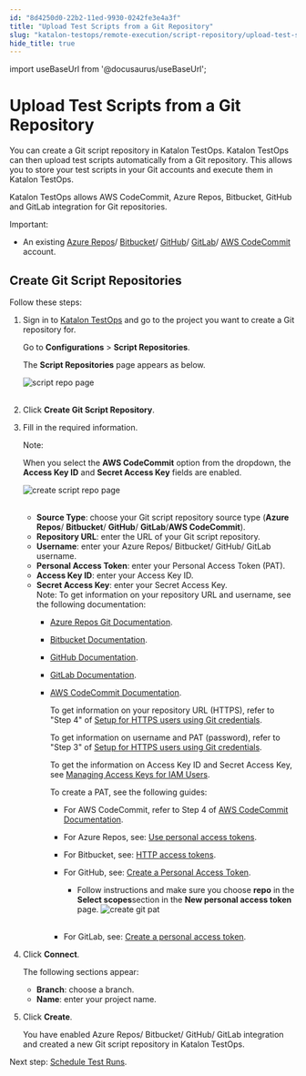 ```yaml
---
id: "8d4250d0-22b2-11ed-9930-0242fe3e4a3f"
title: "Upload Test Scripts from a Git Repository"
slug: "katalon-testops/remote-execution/script-repository/upload-test-scripts-from-a-git-repository"
hide_title: true
---
```

import useBaseUrl from '@docusaurus/useBaseUrl';


# <a id="id" class="anchor_top_offset"/><a id="ariaid-title1" class="anchor_top_offset"/>Upload Test Scripts from a Git Repository

<p xmlns="http://www.w3.org/1999/xhtml" className="p">You can create a Git script repository in Katalon TestOps.   Katalon TestOps can then upload test scripts automatically from a   Git repository. This allows you to store your test scripts in your   Git accounts and execute them in Katalon TestOps.</p> 
<p xmlns="http://www.w3.org/1999/xhtml" className="p">Katalon TestOps allows AWS CodeCommit, Azure Repos, Bitbucket,   GitHub and GitLab integration for Git repositories.</p> 
<div xmlns="http://www.w3.org/1999/xhtml" className="note important note_important"><span className="note__title">Important:</span> 
  <ul className="ul"><li className="li">An existing <a className="xref j-external-link" href="https://azure.microsoft.com/en-us/services/devops/repos/" target="_blank">Azure
        Repos</a>/ <a className="xref j-external-link" href="https://bitbucket.org/product" target="_blank">Bitbucket</a>/
      <a className="xref j-external-link" href="https://github.com" target="_blank">GitHub</a>/ <a className="xref j-external-link" href="https://about.gitlab.com/install/" target="_blank">GitLab</a>/ <a className="xref j-external-link" href="https://docs.aws.amazon.com/codecommit/index.html" target="_blank">AWS
        CodeCommit</a> account.</li></ul>
</div>

## <a id="id_1" class="anchor_top_offset"/>Create Git Script Repositories

<p xmlns="http://www.w3.org/1999/xhtml" className="p">Follow these steps:</p> 
<ol xmlns="http://www.w3.org/1999/xhtml" className="ol"><li className="li">     <p className="p">Sign in to <a className="xref j-external-link" href="https://testops.katalon.io/login" target="_blank">Katalon TestOps</a> and go to the project you want to create a Git repository for.</p>     <p className="p">Go to <strong className="ph b">Configurations</strong> &gt; <strong className="ph b">Script Repositories</strong>.</p>     <p className="p">The <strong className="ph b">Script Repositories</strong> page appears as below.</p>     <p className="p"> <img className="image" src={useBaseUrl("https://github.com/katalon-studio/docs-images/raw/master/katalon-analytics/docs/testops-revamp-june-git-test-project/script-repo-screen-in-testops-config-new-2.png")} alt="script repo page" /><br /><br />     </p>   </li><li className="li">     <p className="p">Click <strong className="ph b">Create Git Script Repository</strong>.</p>   </li><li className="li">     <p className="p">Fill in the required information. </p>     <div className="note note note_note"><span className="note__title">Note:</span>        <p className="p">When you select the <strong className="ph b">AWS CodeCommit</strong> option from the dropdown, the <strong className="ph b">Access Key ID</strong> and <strong className="ph b">Secret Access Key</strong> fields are enabled.</p>       <p className="p"> <img className="image" src={useBaseUrl("https://github.com/katalon-studio/docs-images/raw/master/katalon-analytics/docs/testops-revamp-june-git-test-project/K.S.E-8.2.5-script-repo-page-after-creating-git-repository.png")} alt="create script repo page" /><br /><br />       </p>     </div>     <ul className="ul"><li className="li"> <strong className="ph b">Source Type</strong>: choose your Git script repository source type (<strong className="ph b">Azure Repos</strong>/ <strong className="ph b">Bitbucket</strong>/ <strong className="ph b">GitHub</strong>/ <strong className="ph b">GitLab</strong>/<strong className="ph b">AWS CodeCommit</strong>).</li><li className="li"> <strong className="ph b">Repository URL</strong>: enter the URL of your Git script repository.</li><li className="li"> <strong className="ph b">Username</strong>: enter your Azure Repos/ Bitbucket/ GitHub/ GitLab username.</li><li className="li"> <strong className="ph b">Personal Access Token</strong>: enter your Personal Access Token (PAT).</li><li className="li"> <strong className="ph b">Access Key ID</strong>: enter your Access Key ID.</li><li className="li"> <strong className="ph b">Secret Access Key</strong>: enter your Secret Access Key.<div className="note note note_note"><span className="note__title">Note:</span> To get information on your repository URL and username, see the following documentation:<ul className="ul"><li className="li">               <p className="p"><a className="xref j-external-link" href="https://docs.microsoft.com/en-us/azure/devops/repos/git/?view=azure-devops" target="_blank">Azure Repos Git Documentation</a>.</p>             </li><li className="li">               <p className="p"><a className="xref j-external-link" href="https://confluence.atlassian.com/bitbucketserver/bitbucket-data-center-and-server-documentation-776639749.html" target="_blank">Bitbucket Documentation</a>. </p>             </li><li className="li">               <p className="p"><a className="xref j-external-link" href="https://docs.github.com/en" target="_blank">GitHub Documentation</a>.</p>             </li><li className="li">               <p className="p"><a className="xref j-external-link" href="https://docs.gitlab.com/ee/" target="_blank">GitLab Documentation</a>.</p>             </li><li className="li">               <p className="p"><a className="xref j-external-link" href="https://docs.aws.amazon.com/codecommit/latest/userguide/setting-up-gc.html" target="_blank">AWS CodeCommit Documentation</a>.</p>               <p className="p">To get information on your repository URL (HTTPS), refer to "Step 4" of <a className="xref j-external-link" href="https://docs.aws.amazon.com/codecommit/latest/userguide/setting-up-gc.html" target="_blank">Setup for HTTPS users using Git credentials</a>.</p>               <p className="p">To get information on username and PAT (password), refer to "Step 3" of <a className="xref j-external-link" href="https://docs.aws.amazon.com/codecommit/latest/userguide/setting-up-gc.html" target="_blank">Setup for HTTPS users using Git credentials</a>.</p>               <p className="p">To get the information on Access Key ID and Secret Access Key, see <a className="xref j-external-link" href="https://docs.aws.amazon.com/IAM/latest/UserGuide/id_credentials_access-keys.html" target="_blank">Managing Access Keys for IAM Users</a>.</p>               <div className="p">To create a PAT, see the following guides:<ul className="ul"><li className="li">                     <p className="p">For AWS CodeCommit, refer to Step 4 of <a className="xref j-external-link" href="https://docs.aws.amazon.com/codecommit/latest/userguide/setting-up-gc.html" target="_blank">AWS CodeCommit Documentation</a>.</p>                   </li><li className="li">                     <p className="p">For Azure Repos, see: <a className="xref j-external-link" href="https://docs.microsoft.com/en-us/azure/devops/organizations/accounts/use-personal-access-tokens-to-authenticate?view=azure-devops&tabs=preview-page" target="_blank">Use personal access tokens</a>.</p>                   </li><li className="li">                     <p className="p">For Bitbucket, see: <a className="xref j-external-link" href="https://confluence.atlassian.com/bitbucketserver/personal-access-tokens-939515499.html" target="_blank">HTTP access tokens</a>.</p>                   </li><li className="li">                     <div className="p">For GitHub, see: <a className="xref j-external-link" href="https://help.github.com/en/github/authenticating-to-github/creating-a-personal-access-token-for-the-command-line" target="_blank">Create a Personal Access Token</a>.<ul className="ul"><li className="li">                           <p className="p">Follow instructions and make sure you choose <strong className="ph b">repo</strong> in the <strong className="ph b">Select scopes</strong>section in the <strong className="ph b">New personal access token</strong> page.                              <img className="image" src={useBaseUrl("https://github.com/katalon-studio/docs-images/raw/master/katalon-analytics/docs/testops-revamp-june-git-test-project/new-personal-access-toke-page-git.png")} alt="create git pat" /><br /><br /></p></li></ul></div></li><li className="li"><p className="p">For GitLab, see: <a className="xref j-external-link" href="https://docs.gitlab.com/ee/user/profile/personal_access_tokens.html#create-a-personal-access-token" target="_blank">Create a personal access token</a>.</p></li></ul></div></li></ul>                      </div></li></ul>   </li><li className="li">     <p className="p">Click <strong className="ph b">Connect</strong>.</p>     <p className="p">The following sections appear:</p>     <ul className="ul"><li className="li"> <strong className="ph b">Branch</strong>: choose a branch.</li><li className="li"> <strong className="ph b">Name</strong>: enter your project name.</li></ul>   </li><li className="li"><p className="p">Click <strong className="ph b">Create</strong>.</p><p className="p">You have enabled Azure Repos/ Bitbucket/ GitHub/ GitLab integration and created a new Git script repository in Katalon TestOps.</p></li></ol> 
<p xmlns="http://www.w3.org/1999/xhtml" className="p">Next step: <a className="xref" href="/docs/katalon-testops/test-planning/schedules/schedule-test-runs">Schedule Test Runs</a>.</p> 
